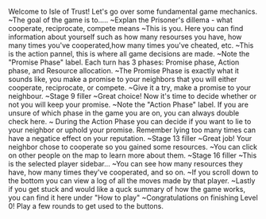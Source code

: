 Welcome to Isle of Trust! Let's go over some fundamental game mechanics.
~The goal of the game is to.....
~Explan the Prisoner's dillema - what cooperate, reciprocate, compete means
~This is you. Here you can find information about yourself such as how many resourses you have, how many times you've cooperated,how many times you've cheated, etc.
~This is the action pannel, this is where all game decisions are made.
~Note the "Promise Phase" label. Each turn has 3 phases: Promise phase, Action phase, and Resource allocation.
~The Promise Phase is exactly what it sounds like, you make a promise to your neighbors that you will either cooperate, reciprocate, or compete.
~Give it a try, make a promise to your neighbour.
~Stage 9 filler
~Great choice! Now it's time to decide whether or not you will keep your promise.
~Note the "Action Phase" label. If you are unsure of which phase in the game you are on, you can always double check here.
~ During the Action Phase you can decide if you want to lie to your neighbor or uphold your promise. Remember lying too many times can have a negatice effect on your reputation.
~Stage 13 filler
~Great job! Your neighbor chose to cooperate so you gained some resources.
~You can click on other people on the map to learn more about them.
~Stage 16 filler
~This is the selected player sidebar...
~You can see how many resources they have, how many times they've cooperated, and so on.
~If you scroll down to the bottom you can view a log of all the moves made by that player.
~Lastly if you get stuck and would like a quck summary of how the game works, you can find it here under "How to play"
~Congratulations on finishing Level 0! Play a few rounds to get used to the buttons.
